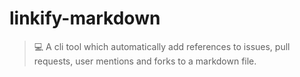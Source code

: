 # linkify-markdown
> 💻  A cli tool which automatically add references to issues, pull requests, user mentions and forks to a markdown file.


